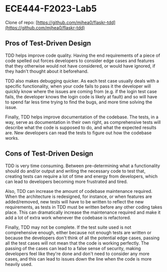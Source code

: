 # ECE444-F2023-Lab5

Clone of repo: [https://github.com/mjhea0/flaskr-tdd](https://github.com/mjhea0/flaskr-tdd)

## Pros of Test-Driven Design

TDD helps improve code quality. Having the end requirements of a piece of code spelled out forces 
developers to consider edge cases and features that they otherwise would not have considered,
or would have ignored, if they hadn't thought about it beforehand.

TDD also makes debugging quicker. As each test case usually deals with a specific functionality,
when your code fails to pass it the developer will quickly know where the issues are coming from 
(e.g. if the login test case fails, the developer knows the login code is likely at fault) and so
will have to spend far less time trying to find the bugs, and more time solving the issue.

Finally, TDD helps improve documentation of the codebase. The tests, in a way, serve as documentation
in their own right, as comprehensive tests will describe what the code is supposed to do, and what the
expected results are. New developers can read the tests to figure out how the codebase works.

## Cons of Test-Driven Design

TDD is very time consuming. Between pre-determining what a functionality should do and/or output and 
writing the necessary code to test that, creating tests can require a lot of time and energy from 
developers, which can lead to developers becoming more frustrated and tired.

Also, TDD can increase the amount of codebase maintenance required. When the architecture is redesigned,
for instance, or when features are added/removed, new tests will have to be written to reflect the new
requirements, as tests in TDD must be written before any other coding takes place. This can dramatically
increase the maintenance required and make it add a lot of extra work whenever the codebase is refactored.

Finally, TDD may not be complete. If the test suite used is not comprehensive enough,
either because not enough tests are written or because the developers don't think of all the potential
edge cases, passing all the test cases will not mean that the code is working perfectly. The passing 
of the cases can lead to a false sense of security, making developers feel like they're done and don't
need to consider any more cases, and this can lead to issues down the line when the code is more heavily
used.
